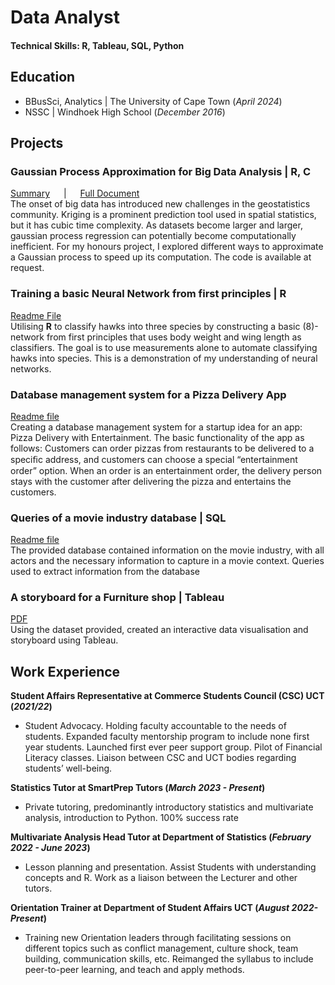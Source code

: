 # Data Analyst

#### Technical Skills: R, Tableau, SQL, Python

## Education
- BBusSci, Analytics |  The University of Cape Town (_April 2024_)								       		
- NSSC |                Windhoek High School (_December 2016_)

## Projects
### Gaussian Process Approximation for Big Data Analysis | **R**, **C**
[Summary](https://drive.google.com/file/d/1BjLjjhXRd49oTYrOswL_LhWnvsaotD1f/view?usp=sharing) &emsp; | &emsp; [Full Document](https://drive.google.com/file/d/19RFRp5JYcwoebJ0KiAXG5ITHQa5CC3Zz/view?usp=sharing)  
The onset of big data has introduced new challenges in the geostatistics community. Kriging is a prominent prediction tool used in spatial statistics, but it has cubic time complexity. As datasets become larger and larger, gaussian process regression can potentially become computationally inefficient. For my honours project, I explored different ways to approximate a Gaussian process to speed up its computation. The code is available at request.  

### Training a basic Neural Network from first principles | **R**
[Readme File](https://github.com/mishanphiri/portfolio/blob/main/Doc.md)  
Utilising **R** to classify hawks into three species by constructing a basic (8)-network from first principles that uses body weight and wing length as classifiers. The goal is to use measurements alone to automate classifying hawks into species. This is a demonstration of my understanding of neural networks.
### Database management system for a Pizza Delivery App
[Readme file](https://github.com/mishanphiri/portfolio/blob/main/Database_management.md)  
Creating a database management system for a startup idea for an app: Pizza Delivery with Entertainment. The basic functionality of the app as follows:
Customers can order pizzas from restaurants to be delivered to a speciﬁc address, and customers can choose a special “entertainment order” option. When an order is an entertainment order, the delivery person stays with the customer after delivering the pizza and entertains the customers.

### Queries of a movie industry database | **SQL**
[Readme file](querries.md)  
The provided database contained information on the movie industry, with all actors and the necessary information to capture in a movie context. Queries used to extract information from the database

### A storyboard for a Furniture shop | **Tableau** 
[PDF](https://drive.google.com/file/d/17agNsHB1Im99-4rq66Agp_mc7RbVm6M2/view?usp=sharing)  
Using the dataset provided, created an interactive data visualisation and storyboard using Tableau. 

## Work Experience

**Student Affairs Representative at Commerce Students Council (CSC) UCT (_2021/22_)**
- Student Advocacy. Holding faculty accountable to the needs of students. Expanded faculty mentorship program to include none first year students. Launched first ever peer support group. Pilot of Financial Literacy classes. Liaison between CSC and UCT 
bodies regarding students’ well-being.

**Statistics Tutor at SmartPrep Tutors (_March 2023 - Present_)**
- Private tutoring, predominantly introductory statistics and multivariate analysis, introduction to Python. 100% success rate

**Multivariate Analysis Head Tutor at Department of Statistics (_February 2022 - June 2023_)**
-  Lesson planning and presentation. Assist Students with understanding concepts 
and R. Work as a liaison between the Lecturer and other tutors. 

**Orientation Trainer at Department of Student Affairs UCT (_August 2022-Present_)**
- Training new Orientation leaders through facilitating sessions on different topics 
such as conflict management, culture shock, team building, communication skills, 
etc. Reimanged the syllabus to include peer-to-peer learning, and teach and apply methods.
